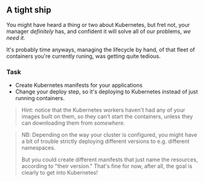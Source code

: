 ## A tight ship

You might have heard a thing or two about Kubernetes,
    but fret not, your manager _definitely_ has,
    and confident it will solve all of our problems, _we need it._

It's probably time anyways,
    managing the lifecycle by hand,
    of that fleet of containers you're currently runing,
    was getting quite tedious.

### Task

- Create Kubernetes manifests for your applications
- Change your deploy step, so it's deploying to Kubernetes
    instead of just running containers.

> Hint: notice that the Kubernetes workers haven't had any of your images
> built on them, so they can't start the containers,
> unless they can downloading them from _somewhere._

> NB: Depending on the way your cluster is configured,
> you might have a bit of trouble strictly deploying different versions
> to e.g. different namespaces.
>
> But you could create different manifests that just name the resources,
> according to "their version." That's fine for now,
> after all, the goal is clearly to get into Kubernetes!
